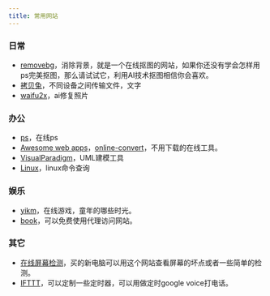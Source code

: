 ```yaml
---
title: 常用网站
---
```

### 日常
* [removebg](https://www.remove.bg/zh)，消除背景，就是一个在线抠图的网站，如果你还没有学会怎样用ps完美抠图，那么请试试它，利用AI技术抠图相信你会喜欢。
* [拷贝兔](https://cp.anyknew.com/)，不同设备之间传输文件，文字
* [waifu2x](http://waifu2x.udp.jp/)，ai修复照片


### 办公
* [ps](https://ps.gaoding.com/)，在线ps
* [Awesome web apps](https://123apps.com/)，[online-convert](https://www.online-convert.com/)，不用下载的在线工具。
* [VisualParadigm](https://online.visual-paradigm.com/cn/)，UML建模工具
* [Linux](https://wangchujiang.com/linux-command/)，linux命令查询


### 娱乐
* [yikm](https://www.yikm.net/)，在线游戏，童年的哪些时光。
* [book](https://www.vpnbook.com/)，可以免费使用代理访问网站。


### 其它
* [在线屏幕检测](https://screen.bmcx.com/#welcome)，买的新电脑可以用这个网站查看屏幕的坏点或者一些简单的检测。
* [IFTTT](https://ifttt.com/)，可以定制一些定时器，可以用做定时google voice打电话。
